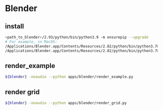 # Blender

## install

```bash
<path_to_blender>/2.93/python/bin/python3.9 -m ensurepip --upgrade
# For example, in MacOS:
/Applications/Blender.app/Contents/Resources/2.82/python/bin/python3.7m -m ensurepip --upgrade
/Applications/Blender.app/Contents/Resources/2.82/python/bin/python3.7m setup.py develop
```

## render_example

```bash
${blender} -noaudio --python apps/blender/render_example.py
```

## render grid

```bash
${blender} -noaudio --python apps/blender/render_grid.py
```